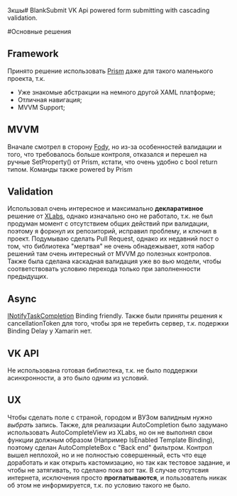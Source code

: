 Зкшы# BlankSubmit
VK Api powered form submitting with cascading validation.

#Основные решения

## Framework
Принято решение использовать [Prism](https://github.com/PrismLibrary/Prism) даже для такого маленького проекта, т.к.
* Уже знакомые абстракции на немного другой XAML платформе;
* Отличная навигация;
* MVVM Support;

## MVVM
Вначале смотрел в сторону [Fody](https://github.com/Fody/PropertyChanged), но из-за особенностей валидации и того, что требовалось больше контроля, отказался и перешел на ручные SetProperty() от Prism, кстати, что очень удобно с bool return типом. Команды также powered by Prism

## Validation
Использовал очень интересное и максимально __декларативное__ решение от [XLabs](https://github.com/NEKIT-Boss/Xamarin-Forms-Labs/tree/master/src/Forms/XLabs.Forms/Validation), однако изначально оно не работало, т.к. не был продуман момент с отсутствием общих действий при валидации, поэтому я форкнул их репозиторий, исправил проблему, и ключил в проект. Подумываю сделать Pull Request, однако их недавний пост о том, что библиотека "мертвая" не очень обнадежывает, хотя набор решений там очень интересный от MVVM до полезных контролов.
Также была сделана каскадная валидация уже во вью модели, чтобы соответствовать условию перехода только при заполненности предыдущих.

## Async
[INotifyTaskCompletion](https://github.com/StephenCleary/AsyncEx) Binding friendly. Также были приняты решения к cancellationToken для того, чтобы зря не теребить сервер, т.к. подержки Binding Delay у Xamarin нет.

## VK API
Не использована готовая библиотека, т.к. не было поддержки асинхронности, а это было одним из условий.

## UX
Чтобы сделать поле с страной, городом и ВУЗом валидным нужно *выбрать* запись. Также, для реализации AutoCompletion было задумано использовать AutoCompleteView из XLabs, но он не выполнял свои функции должным образом (Например IsEnabled Template Binding), поэтому сделан AutoCompleteBox с "Back end" фильтром.
Контрол вышел неплохой, но и не полностью совершенный, есть что еще доработать и как открыть кастомизацию, но так как тестовое задание, и чтобы не затягивать, то сделано пока вот так.
В случае отсутсвия интернета, исключения просто __проглатываются__, и пользователь никак об этом не информируется, т.к. по условию такого не было.
